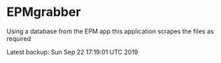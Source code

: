 # EPMgrabber
Using a database from the EPM app this application scrapes the files as required


Latest backup: Sun Sep 22 17:19:01 UTC 2019
